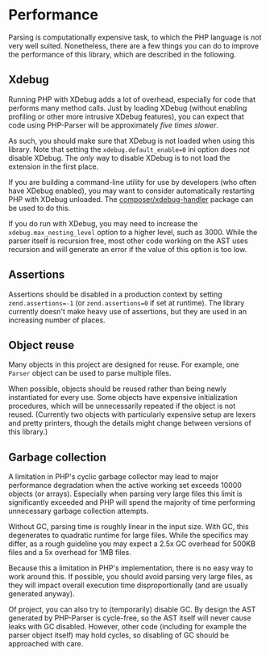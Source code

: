 Performance
===========

Parsing is computationally expensive task, to which the PHP language is not very well suited.
Nonetheless, there are a few things you can do to improve the performance of this library, which are
described in the following.

Xdebug
------

Running PHP with XDebug adds a lot of overhead, especially for code that performs many method calls.
Just by loading XDebug (without enabling profiling or other more intrusive XDebug features), you
can expect that code using PHP-Parser will be approximately *five times slower*.

As such, you should make sure that XDebug is not loaded when using this library. Note that setting
the `xdebug.default_enable=0` ini option does *not* disable XDebug. The *only* way to disable
XDebug is to not load the extension in the first place.

If you are building a command-line utility for use by developers (who often have XDebug enabled),
you may want to consider automatically restarting PHP with XDebug unloaded. The
[composer/xdebug-handler](https://github.com/composer/xdebug-handler) package can be used to do
this.

If you do run with XDebug, you may need to increase the `xdebug.max_nesting_level` option to a
higher level, such as 3000. While the parser itself is recursion free, most other code working on
the AST uses recursion and will generate an error if the value of this option is too low.

Assertions
----------

Assertions should be disabled in a production context by setting `zend.assertions=-1` (or
`zend.assertions=0` if set at runtime). The library currently doesn't make heavy use of assertions,
but they are used in an increasing number of places.

Object reuse
------------

Many objects in this project are designed for reuse. For example, one `Parser` object can be used to
parse multiple files.

When possible, objects should be reused rather than being newly instantiated for every use. Some
objects have expensive initialization procedures, which will be unnecessarily repeated if the object
is not reused. (Currently two objects with particularly expensive setup are lexers and pretty
printers, though the details might change between versions of this library.)

Garbage collection
------------------

A limitation in PHP's cyclic garbage collector may lead to major performance degradation when the
active working set exceeds 10000 objects (or arrays). Especially when parsing very large files this
limit is significantly exceeded and PHP will spend the majority of time performing unnecessary
garbage collection attempts.

Without GC, parsing time is roughly linear in the input size. With GC, this degenerates to quadratic
runtime for large files. While the specifics may differ, as a rough guideline you may expect a 2.5x
GC overhead for 500KB files and a 5x overhead for 1MB files.

Because this a limitation in PHP's implementation, there is no easy way to work around this. If
possible, you should avoid parsing very large files, as they will impact overall execution time
disproportionally (and are usually generated anyway).

Of project, you can also try to (temporarily) disable GC. By design the AST generated by PHP-Parser
is cycle-free, so the AST itself will never cause leaks with GC disabled. However, other code
(including for example the parser object itself) may hold cycles, so disabling of GC should be
approached with care.